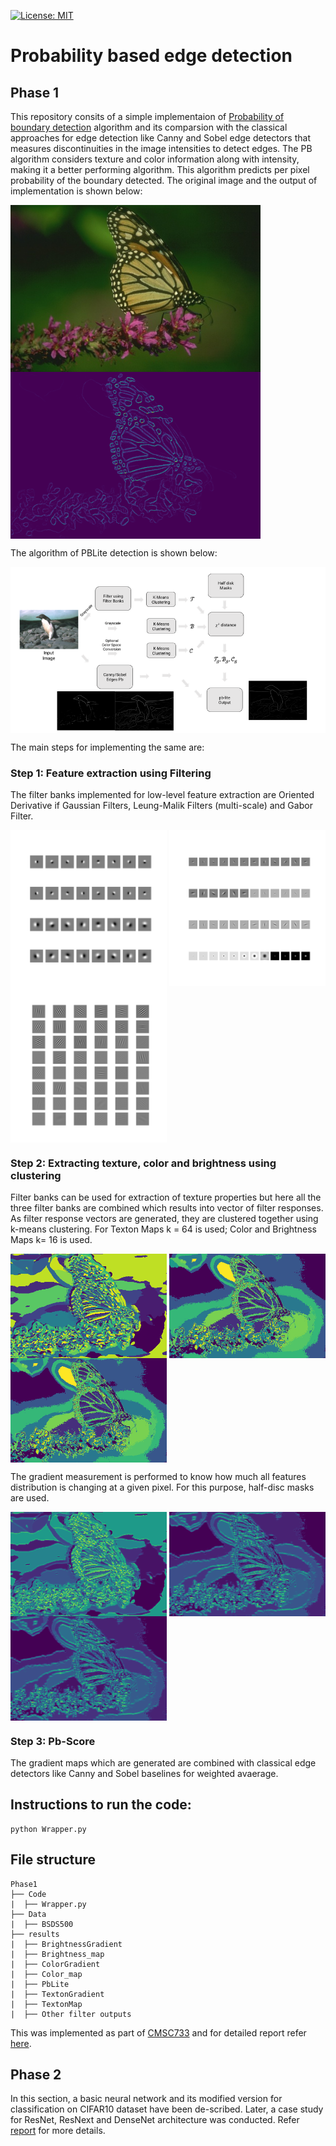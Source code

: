 [![License: MIT](https://img.shields.io/badge/License-MIT-yellow.svg)](https://opensource.org/licenses/MIT)

# Probability based edge detection
## Phase 1
This repository consits of a simple implementaion of [Probability of boundary detection](https://www2.eecs.berkeley.edu/Research/Projects/CS/vision/grouping/papers/amfm_pami2010.pdf) algorithm and its comparsion with the classical approaches for edge detection like Canny and Sobel edge detectors that measures discontinuities in the image intensities to detect edges. The PB algorithm considers texture and color information along with intensity, making it a better performing algorithm. This algorithm predicts per pixel probability of the boundary detected. The original image and the output of implementation is shown below:

<img src="Phase1/data/BSDS500/Images/3.jpg" align="center" alt="Original" width="400"/> <img src="Phase1/results/PbLite/PbLite_3.png" align="center" alt="PBLite" width="400"/>

The algorithm of PBLite detection is shown below:

<img src="Phase1/results/hw0.png" align="center" alt="PBLite"/>

The main steps for implementing the same are:

### Step 1: Feature extraction using Filtering
The filter banks implemented for low-level feature extraction are Oriented Derivative if Gaussian Filters, Leung-Malik Filters (multi-scale) and Gabor Filter.

<img src="Phase1/results/DoG.png" align="center" alt="DoG" width="250"/> <img src="Phase1/results/LM.png" align="center" alt="PBLite" width="250"/> <img src="Phase1/results/Gabor.png" align="center" alt="PBLite" width="250"/>

### Step 2: Extracting texture, color and brightness using clustering
Filter banks can be used for extraction of texture properties but here all the three filter banks are combined which results into vector of filter responses. As filter response vectors are generated, they are clustered together using k-means clustering. For Texton Maps k = 64 is used; Color and Brightness Maps k= 16 is used.


<img src="Phase1/results/TextonMap/TextonMap_3.png" align="center" alt="DoG" width="250"/> <img src="Phase1/results/ColorMap/colormap_3.png" align="center" alt="PBLite" width="250"/> <img src="Phase1/results/BrightnessMap/BrightnessMap_3.png" align="center" alt="PBLite" width="250"/>

The gradient measurement is performed to know how much all features distribution is changing at a given pixel. For this purpose, half-disc masks are used.

<img src="Phase1/results/TextonGradient/Tg_3.png" align="center" alt="PBLite" width="250"/> <img src="Phase1/results/ColorGradient/Cg_3.png" align="center" alt="PBLite" width="250"/> <img src="Phase1/results/BrightnessGradient/Bg_3.png" align="center" alt="PBLite" width="250"/>

### Step 3: Pb-Score
The gradient maps which are generated are combined with classical edge detectors like Canny and Sobel baselines for weighted avaerage.

## Instructions to run the code:
```
python Wrapper.py
```
## File structure
    Phase1
    ├── Code
    |  ├── Wrapper.py
    ├── Data
    |  ├── BSDS500
    ├── results
    |  ├── BrightnessGradient
    |  ├── Brightness_map
    |  ├── ColorGradient
    |  ├── Color_map
    |  ├── PbLite
    |  ├── TextonGradient
    |  ├── TextonMap
    |  ├── Other filter outputs

This was implemented as part of [CMSC733](https://cmsc733.github.io/2022/hw/hw0/) and for detailed report refer [here](https://github.com/AbhijitMahalle/probability-based-boundary-detection/blob/master/Report.pdf).

## Phase 2
In this section, a basic neural network and its modified
version for classification on CIFAR10 dataset have been de-scribed. Later, a case study for ResNet, ResNext and DenseNet
architecture was conducted. Refer [report](https://github.com/AbhijitMahalle/probability-based-boundary-detection/blob/master/Report.pdf) for more details. 
